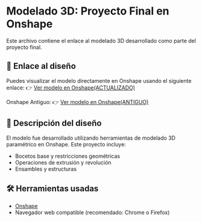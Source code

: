 # Modelado 3D: Proyecto Final en Onshape

Este archivo contiene el enlace al modelado 3D desarrollado como parte del proyecto final.

## 🔗 Enlace al diseño

Puedes visualizar el modelo directamente en Onshape usando el siguiente enlace:
👉 [Ver modelo en Onshape(ACTUALIZADO)](https://cad.onshape.com/documents/62a71347bcf43b206f2fa3ce/w/6952c6cc66f60fffa0542bf9/e/4242771c9497698b770d1021?renderMode=0&uiState=6846796fad6c5357d42d262d)

Onshape Antiguo:
👉 [Ver modelo en Onshape(ANTIGUO)](https://cad.onshape.com/documents/bbaca80455041ad670f176f2/w/d1e89e72632743b5f5e71d92/e/5f38c18834b9a403c60b2e81?renderMode=0&uiState=68387a19b1fe9f013e98b3a6)

## 📌 Descripción del diseño

El modelo fue desarrollado utilizando herramientas de modelado 3D paramétrico en Onshape. Este proyecto incluye:

- Bocetos base y restricciones geométricas
- Operaciones de extrusión y revolución
- Ensambles y estructuras

## 🛠️ Herramientas usadas

- [Onshape](https://www.onshape.com/)
- Navegador web compatible (recomendado: Chrome o Firefox)




